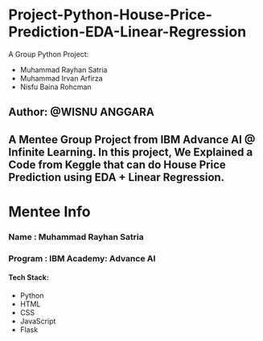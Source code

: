 # Project-Python-House-Price-Prediction-EDA-Linear-Regression
A Group Python Project:
- Muhammad Rayhan Satria
- Muhammad Irvan Arfirza
- Nisfu Baina Rohcman

## Author: @WISNU ANGGARA

## A Mentee Group Project from IBM Advance AI @ Infinite Learning. In this project, We Explained a Code from Keggle that can do House Price Prediction using EDA + Linear Regression. 




# Mentee Info
### Name : Muhammad Rayhan Satria

### Program : IBM Academy: Advance AI

#### Tech Stack:
- Python
- HTML
- CSS
- JavaScript
- Flask

